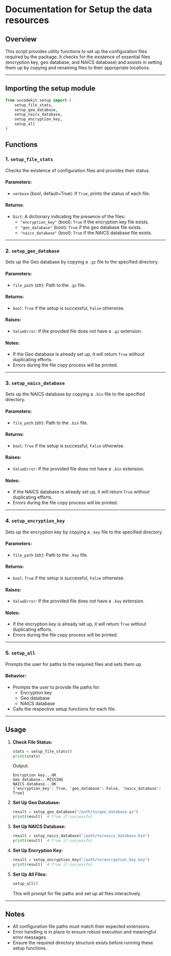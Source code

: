 # Documentation for Setup the data resources

## Overview

This script provides utility functions to set up the configuration files required by the package. It checks for the existence of essential files (encryption key, geo database, and NAICS database) and assists in setting them up by copying and renaming files to their appropriate locations.

---

## Importing the setup module

```python
from uscodekit.setup import (
    setup_file_stats,
    setup_geo_database,
    setup_naics_database,
    setup_encryption_key,
    setup_all
)
```

## Functions

### 1. **`setup_file_stats`**

Checks the existence of configuration files and provides their status.

#### Parameters:

- `verbose` (bool, default=True): If `True`, prints the status of each file.

#### Returns:

- `Dict`: A dictionary indicating the presence of the files:
  - `"encryption_key"` (bool): `True` if the encryption key file exists.
  - `"geo_database"` (bool): `True` if the geo database file exists.
  - `"naics_database"` (bool): `True` if the NAICS database file exists.

---

### 2. **`setup_geo_database`**

Sets up the Geo database by copying a `.gz` file to the specified directory.

#### Parameters:

- `file_path` (str): Path to the `.gz` file.

#### Returns:

- `bool`: `True` if the setup is successful, `False` otherwise.

#### Raises:

- `ValueError`: If the provided file does not have a `.gz` extension.

#### Notes:

- If the Geo database is already set up, it will return `True` without duplicating efforts.
- Errors during the file copy process will be printed.

---

### 3. **`setup_naics_database`**

Sets up the NAICS database by copying a `.bin` file to the specified directory.

#### Parameters:

- `file_path` (str): Path to the `.bin` file.

#### Returns:

- `bool`: `True` if the setup is successful, `False` otherwise.

#### Raises:

- `ValueError`: If the provided file does not have a `.bin` extension.

#### Notes:

- If the NAICS database is already set up, it will return `True` without duplicating efforts.
- Errors during the file copy process will be printed.

---

### 4. **`setup_encryption_key`**

Sets up the encryption key by copying a `.key` file to the specified directory.

#### Parameters:

- `file_path` (str): Path to the `.key` file.

#### Returns:

- `bool`: `True` if the setup is successful, `False` otherwise.

#### Raises:

- `ValueError`: If the provided file does not have a `.key` extension.

#### Notes:

- If the encryption key is already set up, it will return `True` without duplicating efforts.
- Errors during the file copy process will be printed.

---

### 5. **`setup_all`**

Prompts the user for paths to the required files and sets them up.

#### Behavior:

- Prompts the user to provide file paths for:
  - Encryption key
  - Geo database
  - NAICS database
- Calls the respective setup functions for each file.

---

## Usage

1. **Check File Status:**

   ```python
   stats = setup_file_stats()
   print(stats)
   ```

   Output:

   ```plaintext
   Encryption key...OK
   Geo database...MISSING
   NAICS database...OK
   {'encryption_key': True, 'geo_database': False, 'naics_database': True}
   ```

2. **Set Up Geo Database:**

   ```python
   result = setup_geo_database("/path/to/geo_database.gz")
   print(result)  # True if successful
   ```

3. **Set Up NAICS Database:**

   ```python
   result = setup_naics_database("/path/to/naics_database.bin")
   print(result)  # True if successful
   ```

4. **Set Up Encryption Key:**

   ```python
   result = setup_encryption_key("/path/to/encryption_key.key")
   print(result)  # True if successful
   ```

5. **Set Up All Files:**
   ```python
   setup_all()
   ```
   This will prompt for file paths and set up all files interactively.

---

## Notes

- All configuration file paths must match their expected extensions.
- Error handling is in place to ensure robust execution and meaningful error messages.
- Ensure the required directory structure exists before running these setup functions.
